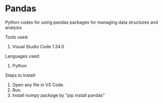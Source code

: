 # Pandas
Python codes for using pandas packages for managing data structures and analysis.

Tools used:
1. Visual Studio Code 1.34.0

Languages used:
1. Python

Steps to Install:
1. Open any file in VS Code.
2. Run.
3. Install numpy package by "pip install pandas"
